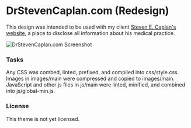 # DrStevenCaplan.com (Redesign)

This design was intended to be used with my client <a href="http://drstevencaplan.com">Steven E. Caplan's website</a>, a place to disclose all information about his medical practice.

![DrStevenCaplan.com Screenshot](http://i.imgur.com/IYDUUTq.png?1)

### Tasks

Any CSS was combed, linted, prefixed, and compiled into css/style.css.
Images in images/main were compressed and copied to images/main.
JavaScript and other js files in js/main were linted, minified, and combined into js/global-min.js.

### License

This theme is not yet licensed.